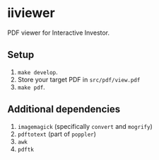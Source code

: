 # iiviewer

PDF viewer for Interactive Investor.

## Setup

 1. `make develop`.
 2. Store your target PDF in `src/pdf/view.pdf`
 3. `make pdf`.

## Additional dependencies

 1. `imagemagick` (specifically `convert` and `mogrify`)
 2. `pdftotext` (part of `poppler`)
 3. `awk`
 4. `pdftk`
